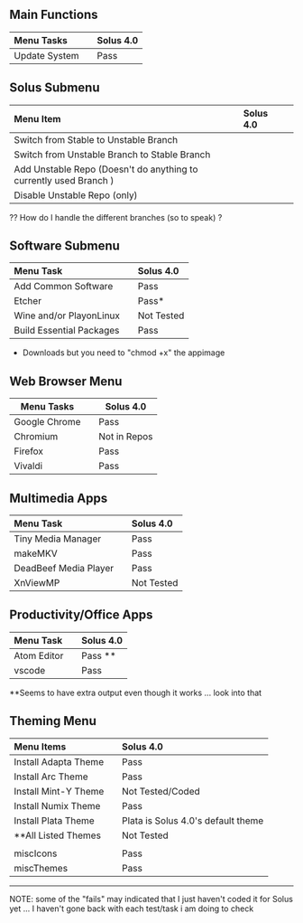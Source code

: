 ## Main Functions 
| Menu Tasks    |      | Solus 4.0 |
| :------------ | :--- | :-------- |
| Update System |      | Pass      |


## Solus Submenu 

| Menu Item                                                         | Solus 4.0 |      |
| :---------------------------------------------------------------- | :-------- | :--- |
| Switch from Stable to Unstable Branch                             |           |      |
| Switch from Unstable Branch to Stable Branch                      |           |      |
| Add Unstable Repo (Doesn't do anything to currently used Branch ) |           |      |
| Disable Unstable Repo (only)                                      |           |      |

?? How do I handle the different branches (so to speak) ? 

## Software Submenu 

| Menu Task                |      | Solus 4.0  |
| :----------------------- | :--- | :--------- |
| Add Common Software      |      | Pass       |
| Etcher                   |      | Pass*      |
| Wine and/or PlayonLinux  |      | Not Tested |
| Build Essential Packages |      | Pass       |

* Downloads but you need to "chmod +x" the appimage

## Web Browser Menu 

| Menu Tasks    |     | Solus 4.0    |
| ------------- | --- | ------------ |
| Google Chrome |     | Pass         |
| Chromium      |     | Not in Repos |
| Firefox       |     | Pass         |
| Vivaldi       |     | Pass         |


## Multimedia Apps

| Menu Task             |      | Solus 4.0  |
| :-------------------- | :--- | :--------- |
| Tiny Media Manager    |      | Pass       |
| makeMKV               |      | Pass       |
| DeadBeef Media Player |      | Pass       |
| XnViewMP              |      | Not Tested |


## Productivity/Office Apps 

| Menu Task   |      | Solus 4.0 |
| :---------- | :--- | :-------- |
| Atom Editor |      | Pass **   |
| vscode      |      | Pass      |

**Seems to have extra output even though it works ... look into that 

## Theming Menu 

| Menu Items           |      | Solus 4.0                          |
| :------------------- | :--- | :--------------------------------- |
| Install Adapta Theme |      | Pass                               |
| Install Arc Theme    |      | Pass                               |
| Install Mint-Y Theme |      | Not Tested/Coded                   |
| Install Numix Theme  |      | Pass                               |
| Install Plata Theme  |      | Plata is Solus 4.0's default theme |
| **All Listed Themes  |      | Not Tested                         |
|                      |      |                                    |
| miscIcons            |      | Pass                               |
| miscThemes           |      | Pass                               |


---
NOTE: some of the "fails" may indicated that I just haven't coded it for Solus yet ... I haven't gone back with each test/task i am doing to check 